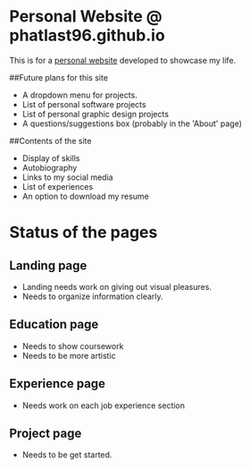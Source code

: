 # Personal Website @ phatlast96.github.io
This is for a [personal website](https://phatlast96.github.io) developed to showcase my life.
  
  
##Future plans for this site
- A dropdown menu for projects.
- List of personal software projects
- List of personal graphic design projects
- A questions/suggestions box (probably in the 'About' page)

##Contents of the site
- Display of skills
- Autobiography
- Links to my social media
- List of experiences
- An option to download my resume

# Status of the pages
## Landing page
- Landing needs work on giving out visual pleasures.
- Needs to organize information clearly.

## Education page
- Needs to show coursework
- Needs to be more artistic

## Experience page
- Needs work on each job experience section

## Project page
- Needs to be get started.


